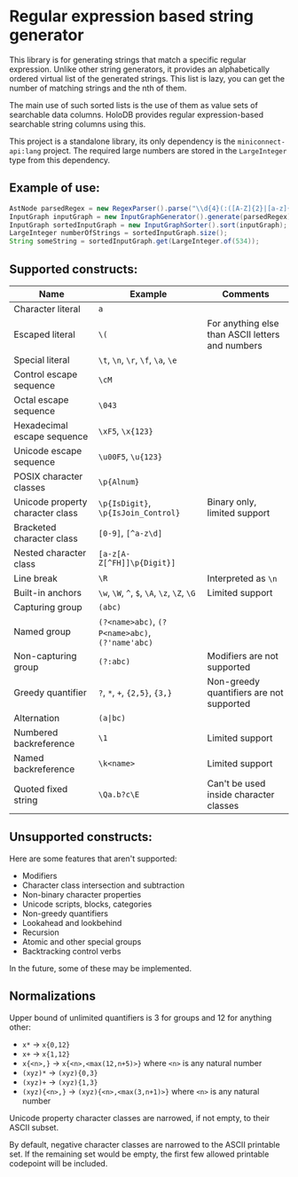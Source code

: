 # Regular expression based string generator

This library is for generating strings that match a specific regular expression.
Unlike other string generators, it provides an alphabetically ordered virtual list of the generated strings.
This list is lazy, you can get the number of matching strings and the nth of them.

The main use of such sorted lists is the use of them as value sets of searchable data columns.
HoloDB provides regular expression-based searchable string columns using this.

This project is a standalone library,
its only dependency is the `miniconnect-api:lang` project.
The required large numbers are stored in the `LargeInteger` type from this dependency.

## Example of use:

```java
AstNode parsedRegex = new RegexParser().parse("\\d{4}(:([A-Z]{2}|[a-z]{3}))?");
InputGraph inputGraph = new InputGraphGenerator().generate(parsedRegex);
InputGraph sortedInputGraph = new InputGraphSorter().sort(inputGraph);
LargeInteger numberOfStrings = sortedInputGraph.size();
String someString = sortedInputGraph.get(LargeInteger.of(534));
```

## Supported constructs:

| Name | Example | Comments |
| ---- | ------- | -------- |
| Character literal | `a` | |
| Escaped literal | `\(` | For anything else than ASCII letters and numbers |
| Special literal | `\t`, `\n`, `\r`, `\f`, `\a`, `\e` | |
| Control escape sequence | `\cM` | |
| Octal escape sequence | `\043` | |
| Hexadecimal escape sequence | `\xF5`, `\x{123}` | |
| Unicode escape sequence | `\u00F5`, `\u{123}` | |
| POSIX character classes | `\p{Alnum}` | |
| Unicode property character class | `\p{IsDigit}`, `\p{IsJoin_Control}` | Binary only, limited support |
| Bracketed character class | `[0-9]`, `[^a-z\d]` | |
| Nested character class | `[a-z[A-Z[^FH]]\p{Digit}]` | |
| Line break | `\R` | Interpreted as `\n` |
| Built-in anchors | `\w`, `\W`, `^`, `$`, `\A`, `\z`, `\Z`, `\G` | Limited support |
| Capturing group | `(abc)` |  |
| Named group | `(?<name>abc)`, `(?P<name>abc)`, `(?'name'abc)` | |
| Non-capturing group | `(?:abc)` | Modifiers are not supported |
| Greedy quantifier | `?`, `*`, `+`, `{2,5}`, `{3,}` | Non-greedy quantifiers are not supported |
| Alternation | `(a\|bc)` | |
| Numbered backreference | `\1` | Limited support |
| Named backreference | `\k<name>` | Limited support |
| Quoted fixed string | `\Qa.b?c\E` | Can't be used inside character classes |

## Unsupported constructs:

Here are some features that aren't supported:

- Modifiers
- Character class intersection and subtraction
- Non-binary character properties
- Unicode scripts, blocks, categories
- Non-greedy quantifiers
- Lookahead and lookbehind
- Recursion
- Atomic and other special groups
- Backtracking control verbs

In the future, some of these may be implemented.

## Normalizations

Upper bound of unlimited quantifiers is 3 for groups and 12 for anything other:

- `x*` &rarr; `x{0,12}`
- `x+` &rarr; `x{1,12}`
- `x{<n>,}` &rarr; `x{<n>,<max(12,n+5)>}` where `<n>` is any natural number
- `(xyz)*` &rarr; `(xyz){0,3}`
- `(xyz)+` &rarr; `(xyz){1,3}`
- `(xyz){<n>,}` &rarr; `(xyz){<n>,<max(3,n+1)>}` where `<n>` is any natural number

Unicode property character classes are narrowed, if not empty, to their ASCII subset.

By default, negative character classes are narrowed to the ASCII printable set.
If the remaining set would be empty, the first few allowed printable codepoint will be included.
